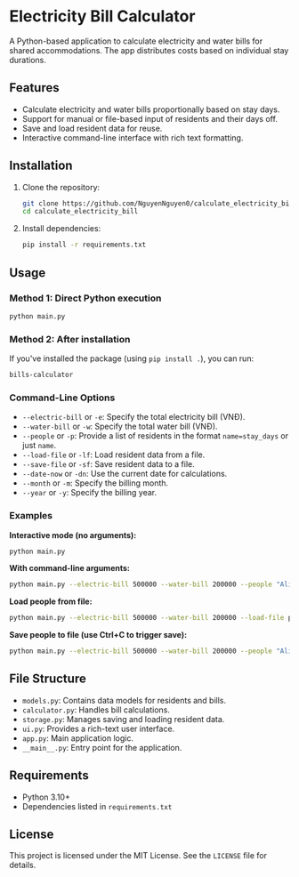 # Electricity Bill Calculator

A Python-based application to calculate electricity and water bills for shared accommodations. The app distributes costs based on individual stay durations.

## Features

- Calculate electricity and water bills proportionally based on stay days.
- Support for manual or file-based input of residents and their days off.
- Save and load resident data for reuse.
- Interactive command-line interface with rich text formatting.

## Installation

1. Clone the repository:
   ```bash
   git clone https://github.com/NguyenNguyen0/calculate_electricity_bill.git
   cd calculate_electricity_bill
   ```

2. Install dependencies:
   ```bash
   pip install -r requirements.txt
   ```

## Usage

### Method 1: Direct Python execution
```bash
python main.py
```

### Method 2: After installation
If you've installed the package (using `pip install .`), you can run:
```bash
bills-calculator
```

### Command-Line Options

- `--electric-bill` or `-e`: Specify the total electricity bill (VNĐ).
- `--water-bill` or `-w`: Specify the total water bill (VNĐ).
- `--people` or `-p`: Provide a list of residents in the format `name=stay_days` or just `name`.
- `--load-file` or `-lf`: Load resident data from a file.
- `--save-file` or `-sf`: Save resident data to a file.
- `--date-now` or `-dn`: Use the current date for calculations.
- `--month` or `-m`: Specify the billing month.
- `--year` or `-y`: Specify the billing year.

### Examples

**Interactive mode (no arguments):**
```bash
python main.py
```

**With command-line arguments:**
```bash
python main.py --electric-bill 500000 --water-bill 200000 --people "Alice=25" "Bob=28" --date-now
```

**Load people from file:**
```bash
python main.py --electric-bill 500000 --water-bill 200000 --load-file people.txt
```

**Save people to file (use Ctrl+C to trigger save):**
```bash
python main.py --electric-bill 500000 --water-bill 200000 --people "Alice=25" "Bob=28" --save-file people.txt
```

## File Structure

- `models.py`: Contains data models for residents and bills.
- `calculator.py`: Handles bill calculations.
- `storage.py`: Manages saving and loading resident data.
- `ui.py`: Provides a rich-text user interface.
- `app.py`: Main application logic.
- `__main__.py`: Entry point for the application.

## Requirements

- Python 3.10+
- Dependencies listed in `requirements.txt`

## License

This project is licensed under the MIT License. See the `LICENSE` file for details.
